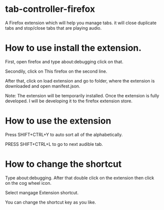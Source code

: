 # tab-controller-firefox
A Firefox extension which will help you manage tabs. it will close duplicate tabs and stop/close tabs that are playing audio.

# How to use install the extension. 

First, open firefox and type about:debugging click on that.

Secondily, click on This firefox on the second line.

After that, click on load extension and go to folder, where the extension is downloaded and open manifest.json. 


Note: The extension will be temporarily installed. Once the extension is fully developed. I will be developing it to the firefox extension store.


# How to use the extension 

Press SHIFT+CTRL+Y to auto sort all of the alphabetically.

PRESS SHIFT+CTRL+L to go to next audible tab.


# How to change the shortcut

Type about:debugging. After that double click on the extension then click on the cog wheel icon.

Select mangage Extension shortcut.

You can change the shortcut key as you like.


